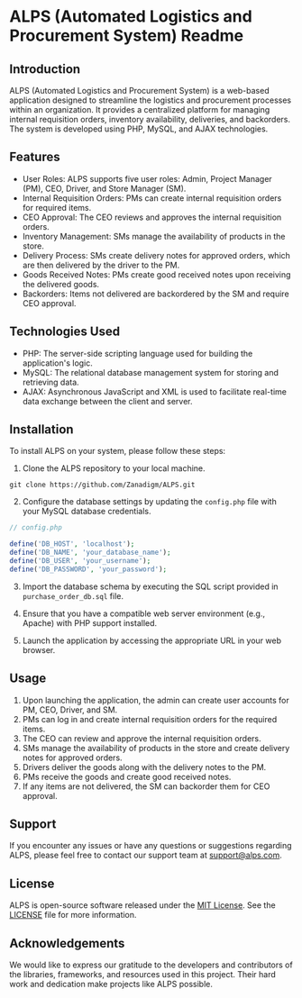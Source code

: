 # ALPS (Automated Logistics and Procurement System) Readme

## Introduction
ALPS (Automated Logistics and Procurement System) is a web-based application designed to streamline the logistics and procurement processes within an organization. It provides a centralized platform for managing internal requisition orders, inventory availability, deliveries, and backorders. The system is developed using PHP, MySQL, and AJAX technologies.

## Features
- User Roles: ALPS supports five user roles: Admin, Project Manager (PM), CEO, Driver, and Store Manager (SM).
- Internal Requisition Orders: PMs can create internal requisition orders for required items.
- CEO Approval: The CEO reviews and approves the internal requisition orders.
- Inventory Management: SMs manage the availability of products in the store.
- Delivery Process: SMs create delivery notes for approved orders, which are then delivered by the driver to the PM.
- Goods Received Notes: PMs create good received notes upon receiving the delivered goods.
- Backorders: Items not delivered are backordered by the SM and require CEO approval.

## Technologies Used
- PHP: The server-side scripting language used for building the application's logic.
- MySQL: The relational database management system for storing and retrieving data.
- AJAX: Asynchronous JavaScript and XML is used to facilitate real-time data exchange between the client and server.

## Installation
To install ALPS on your system, please follow these steps:

1. Clone the ALPS repository to your local machine.
```
git clone https://github.com/Zanadigm/ALPS.git
```

2. Configure the database settings by updating the `config.php` file with your MySQL database credentials.
```php
// config.php

define('DB_HOST', 'localhost');
define('DB_NAME', 'your_database_name');
define('DB_USER', 'your_username');
define('DB_PASSWORD', 'your_password');
```

3. Import the database schema by executing the SQL script provided in `purchase_order_db.sql` file.

4. Ensure that you have a compatible web server environment (e.g., Apache) with PHP support installed.

5. Launch the application by accessing the appropriate URL in your web browser.

## Usage
1. Upon launching the application, the admin can create user accounts for PM, CEO, Driver, and SM.
2. PMs can log in and create internal requisition orders for the required items.
3. The CEO can review and approve the internal requisition orders.
4. SMs manage the availability of products in the store and create delivery notes for approved orders.
5. Drivers deliver the goods along with the delivery notes to the PM.
6. PMs receive the goods and create good received notes.
7. If any items are not delivered, the SM can backorder them for CEO approval.

## Support
If you encounter any issues or have any questions or suggestions regarding ALPS, please feel free to contact our support team at support@alps.com.

## License
ALPS is open-source software released under the [MIT License](https://opensource.org/licenses/MIT). See the [LICENSE](https://github.com/your-username/ALPS/blob/main/LICENSE) file for more information.

## Acknowledgements
We would like to express our gratitude to the developers and contributors of the libraries, frameworks, and resources used in this project. Their hard work and dedication make projects like ALPS possible.